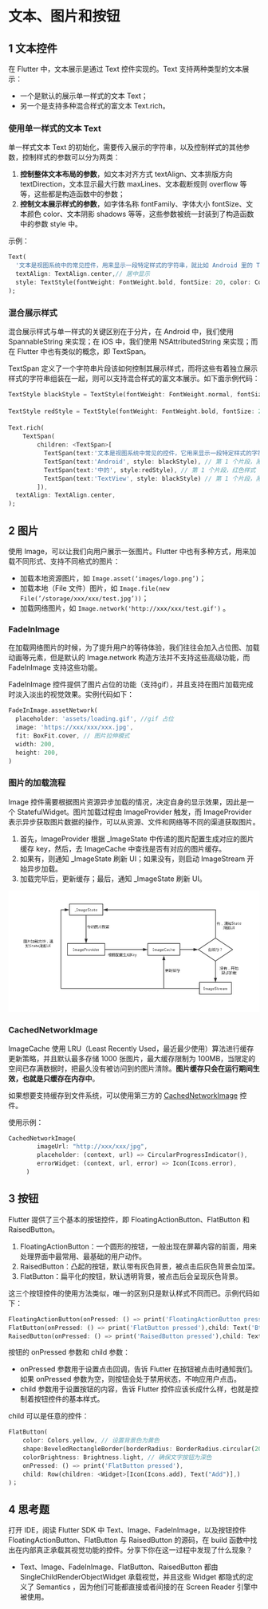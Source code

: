 # 文本、图片和按钮

## 1 文本控件

在 Flutter 中，文本展示是通过 Text 控件实现的。Text 支持两种类型的文本展示：

- 一个是默认的展示单一样式的文本 Text；
- 另一个是支持多种混合样式的富文本 Text.rich。

### 使用单一样式的文本 Text

单一样式文本 Text 的初始化，需要传入展示的字符串，以及控制样式的其他参数，控制样式的参数可以分为两类：

1. **控制整体文本布局的参数**，如文本对齐方式 textAlign、文本排版方向 textDirection，文本显示最大行数 maxLines、文本截断规则 overflow 等等，这些都是构造函数中的参数；
2. **控制文本展示样式的参数**，如字体名称 fontFamily、字体大小 fontSize、文本颜色 color、文本阴影 shadows 等等，这些参数被统一封装到了构造函数中的参数 style 中。

示例：

```dart
Text(
  '文本是视图系统中的常见控件，用来显示一段特定样式的字符串，就比如 Android 里的 TextView，或是 iOS 中的 UILabel。',
  textAlign: TextAlign.center,// 居中显示
  style: TextStyle(fontWeight: FontWeight.bold, fontSize: 20, color: Colors.red),//20 号红色粗体展示
);
```

### 混合展示样式

混合展示样式与单一样式的关键区别在于分片，在 Android 中，我们使用 SpannableString 来实现；在 iOS 中，我们使用 NSAttributedString 来实现；而在 Flutter 中也有类似的概念，即 TextSpan。

TextSpan 定义了一个字符串片段该如何控制其展示样式，而将这些有着独立展示样式的字符串组装在一起，则可以支持混合样式的富文本展示。如下面示例代码：

```dart
TextStyle blackStyle = TextStyle(fontWeight: FontWeight.normal, fontSize: 20, color: Colors.black); // 黑色样式

TextStyle redStyle = TextStyle(fontWeight: FontWeight.bold, fontSize: 20, color: Colors.red); // 红色样式

Text.rich(
    TextSpan(
        children: <TextSpan>[
          TextSpan(text:'文本是视图系统中常见的控件，它用来显示一段特定样式的字符串，类似', style: redStyle), // 第 1 个片段，红色样式 
          TextSpan(text:'Android', style: blackStyle), // 第 1 个片段，黑色样式 
          TextSpan(text:'中的', style:redStyle), // 第 1 个片段，红色样式 
          TextSpan(text:'TextView', style: blackStyle) // 第 1 个片段，黑色样式 
        ]),
  textAlign: TextAlign.center,
);
```

## 2 图片

使用 Image，可以让我们向用户展示一张图片。Flutter 中也有多种方式，用来加载不同形式、支持不同格式的图片：

- 加载本地资源图片，如 `Image.asset(‘images/logo.png’)`；
- 加载本地（File 文件）图片，如 `Image.file(new File(’/storage/xxx/xxx/test.jpg’))`；
- 加载网络图片，如 `Image.network('http://xxx/xxx/test.gif')` 。

### FadeInImage

在加载网络图片的时候，为了提升用户的等待体验，我们往往会加入占位图、加载动画等元素，但是默认的 Image.network 构造方法并不支持这些高级功能，而 FadeInImage 支持这些功能。

FadeInImage 控件提供了图片占位的功能（支持gif），并且支持在图片加载完成时淡入淡出的视觉效果。实例代码如下：

```dart
FadeInImage.assetNetwork(
  placeholder: 'assets/loading.gif', //gif 占位
  image: 'https://xxx/xxx/xxx.jpg',
  fit: BoxFit.cover, // 图片拉伸模式
  width: 200,
  height: 200,
)
```

### 图片的加载流程

Image 控件需要根据图片资源异步加载的情况，决定自身的显示效果，因此是一个 StatefulWidget。图片加载过程由 ImageProvider 触发，而 ImageProvider 表示异步获取图片数据的操作，可以从资源、文件和网络等不同的渠道获取图片。

1. 首先，ImageProvider 根据 _ImageState 中传递的图片配置生成对应的图片缓存 key，然后，去 ImageCache 中查找是否有对应的图片缓存。
2. 如果有，则通知 _ImageState 刷新 UI；如果没有，则启动 ImageStream 开始异步加载。
3. 加载完毕后，更新缓存；最后，通知 _ImageState 刷新 UI。

![](images/12-image-loading-produce.png)

### CachedNetworkImage

ImageCache 使用 LRU（Least Recently Used，最近最少使用）算法进行缓存更新策略，并且默认最多存储 1000 张图片，最大缓存限制为 100MB，当限定的空间已存满数据时，把最久没有被访问到的图片清除。**图片缓存只会在运行期间生效，也就是只缓存在内存中**。

如果想要支持缓存到文件系统，可以使用第三方的 [CachedNetworkImage](https://pub.dev/packages/cached_network_image/) 控件。

使用示例：

```dart
CachedNetworkImage(
        imageUrl: "http://xxx/xxx/jpg",
        placeholder: (context, url) => CircularProgressIndicator(),
        errorWidget: (context, url, error) => Icon(Icons.error),
     )
```

## 3 按钮

Flutter 提供了三个基本的按钮控件，即 FloatingActionButton、FlatButton 和 RaisedButton。

1. FloatingActionButton：一个圆形的按钮，一般出现在屏幕内容的前面，用来处理界面中最常用、最基础的用户动作。
2. RaisedButton：凸起的按钮，默认带有灰色背景，被点击后灰色背景会加深。
3. FlatButton：扁平化的按钮，默认透明背景，被点击后会呈现灰色背景。

这三个按钮控件的使用方法类似，唯一的区别只是默认样式不同而已。示例代码如下：

```dart
FloatingActionButton(onPressed: () => print('FloatingActionButton pressed'),child: Text('Btn'),);
FlatButton(onPressed: () => print('FlatButton pressed'),child: Text('Btn'),);
RaisedButton(onPressed: () => print('RaisedButton pressed'),child: Text('Btn'),);
```

按钮的 onPressed 参数和 child 参数：

- onPressed 参数用于设置点击回调，告诉 Flutter 在按钮被点击时通知我们。如果 onPressed 参数为空，则按钮会处于禁用状态，不响应用户点击。
- child 参数用于设置按钮的内容，告诉 Flutter 控件应该长成什么样，也就是控制着按钮控件的基本样式。

child 可以是任意的控件：

```dart
FlatButton(
    color: Colors.yellow, // 设置背景色为黄色
    shape:BeveledRectangleBorder(borderRadius: BorderRadius.circular(20.0)), // 设置斜角矩形边框
    colorBrightness: Brightness.light, // 确保文字按钮为深色
    onPressed: () => print('FlatButton pressed'), 
    child: Row(children: <Widget>[Icon(Icons.add), Text("Add")],)
)；
```

## 4 思考题

打开 IDE，阅读 Flutter SDK 中 Text、Image、FadeInImage，以及按钮控件 FloatingActionButton、FlatButton 与 RaisedButton 的源码，在 build 函数中找出在内部真正承载其视觉功能的控件。分享下你在这一过程中发现了什么现象？

- Text、Image、FadeInImage、FlatButton、RaisedButton 都由 SingleChildRenderObjectWidget 承载视觉，并且这些 Widget 都隐式的定义了 Semantics ，因为他们可能都直接或者间接的在 Screen Reader 引擎中被使用。
